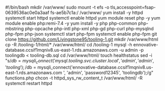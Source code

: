 #!/bin/bash
mkdir /var/www/
sudo mount -t efs -o tls,accesspoint=fsap-0639536ac0e0a3aaf fs-ae5b7c1a:/ /var/www/
yum install -y httpd 
systemctl start httpd
systemctl enable httpd
yum module reset php -y
yum module enable php:remi-7.4 -y
yum install -y php php-common php-mbstring php-opcache php-intl php-xml php-gd php-curl php-mysqlnd php-fpm php-json
systemctl start php-fpm
systemctl enable php-fpm
git clone https://github.com/Livingstone95/tooling-1.git
mkdir /var/www/html
cp -R /tooling-1/html/*  /var/www/html/
cd /tooling-1
mysql -h ennovative-database.ccsif1mqniv8.us-east-1.rds.amazonaws.com -u admin -p toolingdb < tooling-db.sql
cd /var/www/html/
touch healthstatus
sed -i "s/$db = mysqli_connect('mysql.tooling.svc.cluster.local', 'admin', 'admin', 'tooling');/$db = mysqli_connect('ennovative-database.ccsif1mqniv8.us-east-1.rds.amazonaws.com ', 'admin', 'password12345', 'toolingdb');/g" functions.php
chcon -t httpd_sys_rw_content_t /var/www/html/ -R
systemctl restart httpd






